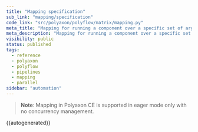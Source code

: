 ```yaml
---
title: "Mapping specification"
sub_link: "mapping/specification"
code_link: "src/polyaxon/polyflow/matrix/mapping.py"
meta_title: "Mapping for running a component over a specific set of arguments - Polyaxon automation"
meta_description: "Mapping for running a component over a specific set of arguments dynamically and for executing the runs in parallel."
visibility: public
status: published
tags:
  - reference
  - polyaxon
  - polyflow
  - pipelines
  - mapping
  - parallel
sidebar: "automation"
---
```


> **Note**: Mapping in Polyaxon CE is supported in eager mode only with no concurrency management.

{{autogenerated}}
